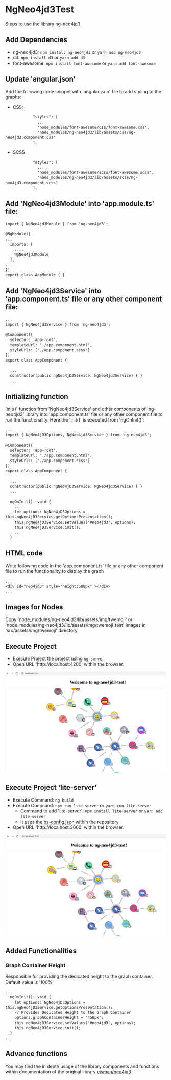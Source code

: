 # NgNeo4jd3Test

Steps to use the library [ng-neo4jd3](https://github.com/vivopensource/ng-neo4jd3)


## Add Dependencies
- ng-neo4jd3: `npm install ng-neo4jd3` or `yarn add ng-neo4jd3`
- d3: `npm install d3` or `yarn add d3`
- font-awesome: `npm install font-awesome` or `yarn add font-awesome`


## Update 'angular.json'

Add the following code snippet with 'angular.json' file to add styling to the graphs:
  - CSS:
```
            "styles": [
              ...
              "node_modules/font-awesome/css/font-awesome.css",
              "node_modules/ng-neo4jd3/lib/assets/css/ng-neo4jd3.component.css"
            ],
```

  - SCSS
```
            "styles": [
              ...
              "node_modules/font-awesome/scss/font-awesome.scss",
              "node_modules/ng-neo4jd3/lib/assets/scss/ng-neo4jd3.component.scss"
            ],
```


## Add 'NgNeo4jd3Module' into 'app.module.ts' file:
```
import { NgNeo4jd3Module } from 'ng-neo4jd3';

@NgModule({
...
  imports: [
    ...,
    NgNeo4jd3Module
  ],
...
})
export class AppModule { }

```


## Add 'NgNeo4jd3Service' into 'app.component.ts' file or any other component file:

```
...
import { NgNeo4jd3Service } from 'ng-neo4jd3';

@Component({
  selector: 'app-root',
  templateUrl: './app.component.html',
  styleUrls: ['./app.component.scss']
})
export class AppComponent {

  ...
  constructor(public ngNeo4jD3Service: NgNeo4jd3Service) { }
  ...

```


## Initializing function

'init()' function from 'NgNeo4jd3Service' and other components of 'ng-neo4jd3' library into 'app.component.ts' file or any other component file to run the functionality. Here the 'init()' is executed from 'ngOnInit()':

```
...
import { NgNeo4jD3Options, NgNeo4jd3Service } from 'ng-neo4jd3';

@Component({
  selector: 'app-root',
  templateUrl: './app.component.html',
  styleUrls: ['./app.component.scss']
})
export class AppComponent {

  ...
  constructor(public ngNeo4jD3Service: NgNeo4jd3Service) { }
  ...

  ngOnInit(): void {
    ...
    let options: NgNeo4jD3Options = this.ngNeo4jD3Service.getOptionsPresentation();
    this.ngNeo4jD3Service.setValues('#neo4jd3', options);
    this.ngNeo4jD3Service.init();
    ...
  }

```

## HTML code

Write following code in the 'app.component.ts' file or any other component file to run the functionality to display the graph

```
...
<div id="neo4jd3" style="height:600px" ></div>
...
```


## Images for Nodes

Copy 'node_modules/ng-neo4jd3/lib/assets/img/twemoji' or 'node_modules/ng-neo4jd3/lib/assets/img/twemoji_test' images in 'src/assets/img/twemoji' directory


## Execute Project

- Execute Project the project using `ng-serve`.  
- Open URL 'http://localhost:4200' within the browser.

![Output of ng-serve](screenshots/ng-serve.png)


## Execute Project 'lite-server'

- Execute Command: `ng build`
- Execute Command: `npm run lite-server` or `yarn run lite-server`
  - Command to add 'lite-server': `npm install lite-server` or `yarn add lite-server`
  - It uses the [bs-config.json](bs-config.json) within the repository
- Open URL 'http://localhost:3000' within the browser.

![Output of lite-server](screenshots/lite-server.png)


## Added Functionalities

### Graph Container Height

Responsible for providing the dedicated height to the graph container. Default value is '100%'

```
...
  ngOnInit(): void {
    let options: NgNeo4jD3Options = this.ngNeo4jD3Service.getOptionsPresentation();
    // Provides Dedicated Height to the Graph Container
    options.graphContainerHeight = "450px";
    this.ngNeo4jD3Service.setValues('#neo4jd3', options);
    this.ngNeo4jD3Service.init();
  }
...
```


## Advance functions

You may find the in depth usage of the library components and functions within documentation of the original library [eisman/neo4jd3](https://github.com/eisman/neo4jd3)
